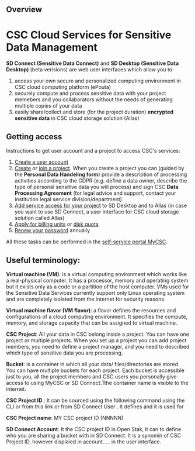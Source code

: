 ## Overview

# CSC Cloud Services for Sensitive Data Management

**SD Connect (Sensitive Data Connect)** and **SD Desktop (Sensitive Data Desktop)** (beta verisions) are web user interfaces which allow you to:
1. access your own secure and personalized computing environment in CSC cloud computing platform (ePouta)
1. securely compute and process sensitive data with your project memebers and you collaborators without the needs of generating multiple copies of your data
1. easily share/collect  and store (for the project duration) **encrypted sensitive data** in CSC cloud storage solution (Allas)

## Getting access

Instructions to get user account and a project to access CSC's services:
1. [Create a user account](how-to-create-new-user-account.md)
1. [Create](how-to-create-new-project.md) or [join a project](how-to-add-members-to-project.md). 
When you create a project you can (guided by the **Personal Data Handeling form**) provide a description of processing activities according to the GDPR (e.g. define a data owner, describe the type of personal sensitive data you wili process) and sign CSC **Data Processing Agreement** (for legal advice and support, contact your institution legal service division/department).
3. [Add service access for your project](how-to-add-service-access-for-project.md) to SD Desktop and to Allas (in case you want to use SD Connect, a user interface for CSC cloud storage solution called Allas)
4. [Apply for billing units](how-to-apply-for-billing-units.md) or
   [disk quota](how-to-increase-disk-quotas.md)
1. [Renew your password](how-to-change-password.md) annually

All these tasks can be performed in the [self-service portal MyCSC](https://my.csc.fi). 

## Useful terminology:

**Virtual machine (VM)**: is a virtual computing environment which works like a real-physical computer. It has a processor, memory and operating system but it exists only as a code or a partition of the host computer. VMs used for the Sensitive Data Services currently support only Linux operating system and are completely isolated from the internet for security reasons. 

**Virtual machine flavor (VM flavor)**: a flavor defines the resources and configurations of a cloud computing environment. It specifies the compute, memory, and storage capacity that can be assigned to virtual machine. 

**CSC Project**: All your data in CSC belong inside a project. You can have one project or multiple projects. When you set up a project you can add project members, you need to define a project manager, and you need to described which type of sensitive data you are processing. 

**Bucket**: is a container in which all your data/ files/directories are stored. You can have multiple buckets for each project. Each bucket is accessible just to you, all the project members and CSC users you personally give access to using MyCSC or SD Connect.Tthe container name is visible to the internet. 

**CSC Project ID** : It can be sourced using the following command using the CLI        or from this link        or from SD Connect User . It defines and it is used for

**CSC Project name**: MY CSC project ID (NNNNN)

**SD Connect Account**: It the CSC project ID in Open Stak, it can to define who you are sharing a bucket with in SD Connect. It is a synomin of CSC Project ID, however displaied in account..... in the user interface.






  

